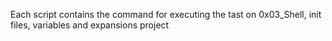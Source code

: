 Each script contains the command for executing the tast on 0x03_Shell, init files, variables and expansions project
